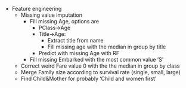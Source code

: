 - Feature engineering
    - Missing value imputation
        - Fill missing Age, options are
            - PClass->Age
            - Title->Age:
                - Extract title from name
                - Fill missing age with the median in group by title
            - Predict with missing Age with RF
        - Fill missing Embarked with the most common value ’S'
    - Correct weird Fare value 0 with the the median in group by class
    - Merge Family size according to survival rate (single, small, large)
    - Find Child&Mother for probably ‘Child and women first'
